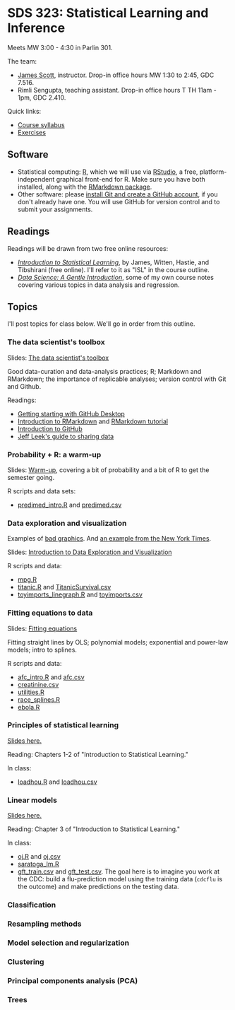 # SDS 323: Statistical Learning and Inference  

Meets MW 3:00 - 4:30 in Parlin 301.  

The team:  
- [James Scott](https://jgscott.github.io/), instructor.  Drop-in office hours MW 1:30 to 2:45, GDC 7.516.  
- Rimli Sengupta, teaching assistant.  Drop-in office hours T TH 11am - 1pm, GDC 2.410.  

Quick links:
- [Course syllabus](ref/SDS323_Spring2020_Syllabus.pdf)   
- [Exercises](exercises/)  


## Software

- Statistical computing: [R](http://www.r-project.org), which we will use via [RStudio](http://www.rstudio.com), a free, platform-independent graphical front-end for R.  Make sure you have both installed, along with the [RMarkdown package](http://rmarkdown.rstudio.com).   
- Other software: please [install Git and create a GitHub account](https://help.github.com/articles/set-up-git/), if you don't already have one.  You will use GitHub for version control and to submit your assignments.  

## Readings

Readings will be drawn from two free online resources:  
- [_Introduction to Statistical Learning_](http://faculty.marshall.usc.edu/gareth-james/ISL/), by James, Witten, Hastie, and Tibshirani (free online).   I'll refer to it as "ISL" in the course outline.  
- [_Data Science: A Gentle Introduction_](ref/DataScience.pdf), some of my own course notes covering various topics in data analysis and regression.   
 

## Topics

I'll post topics for class below.  We'll go in order from this outline.  


### The data scientist's toolbox

Slides: [The data scientist's toolbox](slides/00_toolbox/00_datascience_toolbox.pdf)    

Good data-curation and data-analysis practices; R; Markdown and RMarkdown; the importance of replicable analyses; version control with Git and Github.

Readings:  
- [Getting starting with GitHub Desktop](https://help.github.com/en/desktop/getting-started-with-github-desktop)  
- [Introduction to RMarkdown](http://rmarkdown.rstudio.com) and [RMarkdown tutorial](https://rmarkdown.rstudio.com/lesson-1.html)  
- [Introduction to GitHub](https://guides.github.com/activities/hello-world/)   
- [Jeff Leek's guide to sharing data](https://github.com/jtleek/datasharing)  


### Probability + R: a warm-up

Slides: [Warm-up](slides/01_warmup/01_warmup.pdf), covering a bit of probability and a bit of R to get the semester going.  

R scripts and data sets:  
- [predimed_intro.R](R/predimed_intro.R) and [predimed.csv](data/predimed.csv)   


### Data exploration and visualization

Examples of [bad graphics](ref/badgraphics.pdf).  And [an example from the New York Times](https://www.nytimes.com/interactive/2018/08/30/climate/how-much-hotter-is-your-hometown.html).  

Slides: [Introduction to Data Exploration and Visualization](slides/02_intro_dataviz/02_intro_dataviz.pdf)    

R scripts and data:  
- [mpg.R](R/mpg.R)  
- [titanic.R](R/titanic.R) and [TitanicSurvival.csv](data/TitanicSurvival.csv)  
- [toyimports_linegraph.R](R/toyimports_linegraph.R) and [toyimports.csv](data/toyimports.csv)  


### Fitting equations to data

Slides: [Fitting equations](slides/03_fitting_equations/03_fitting_equations.pdf)  

Fitting straight lines by OLS; polynomial models; exponential and power-law models; intro to splines.  
  
R scripts and data:    
- [afc_intro.R](./R/afc_intro.R) and [afc.csv](data/afc.csv)
- [creatinine.csv](data/creatinine.csv)  
- [utilities.R](./R/utilities.R)  
- [race_splines.R](./R/race_splines.R)  
- [ebola.R](./R/ebola.R)


### Principles of statistical learning

[Slides here.](slides/04_intro_learning/04_intro_learning.pdf)  

Reading: Chapters 1-2 of "Introduction to Statistical Learning."

In class:  
- [loadhou.R](R/loadhou.R) and [loadhou.csv](data/loadhou.csv)   

<!-- - [spamtoy.R](r/spamtoy.r)  
- [spamfit.csv](data/spamfit.csv)   
- [spamtest.csv](data/spamtest.csv)   
 -->


### Linear models

[Slides here.](slides/05_linear_models/05_linear_models.pdf)  

Reading: Chapter 3 of "Introduction to Statistical Learning."

In class:  
- [oj.R](r/oj.R) and [oj.csv](data/oj.csv)   
- [saratoga_lm.R](r/saratoga_lm.R)  
- [gft_train.csv](data/gft_train.csv) and [gft_test.csv](data/gft_test.csv).  The goal here is to imagine you work at the CDC: build a flu-prediction model using the training data (`cdcflu` is the outcome) and make predictions on the testing data.  

### Classification

<!-- [Slides here.](http://rpubs.com/jgscott/classification)

Reading: Chapter 4 of "Introduction to Statistical Learning."

In class:  
- [glass.R](r/glass.R)  
- [glass_mlr.R](r/glass_mlr.R)  
- [congress109_bayes.R](r/congress109_bayes.R)  
- [congress109.csv](data/congress109.csv)   
- [congress109members.csv](data/congress109members.csv)   
 -->

### Resampling methods 

<!-- [Slides here.](http://rpubs.com/jgscott/resampling)    
  
Reading: Chapter 5 of "Introduction to Statistical Learning."

In class:  
- [bootstrap.R](r/bootstrap.R)  
- [residual_resampling.R](r/residual_resampling.R)  
- [predimed_bootstrap.R](data/predimed_bootstrap.R)    

- [chymotrypsin.csv](data/chymotrypsin.csv)   
- [ethanol.csv](data/ethanol.csv)    
- [predimed.csv](data/predimed.csv)    
 -->

### Model selection and regularization  

<!-- [Slides here.](http://rpubs.com/jgscott/selection_regularization)  

Reading: chapter 6 of _Introduction to Statistical Learning_.  

 -->

### Clustering

<!-- K-means clustering; hierarchical clustering.  Reference: chapters 10.1 and 10.3 of "Introduction to Statistical Learning."

Slides: [Introduction to clustering.](http://rpubs.com/jgscott/clustering)    

Scripts and data:  
- [cars.R](R/cars.R) and [cars.csv](data/cars.csv) 
- [hclust_examples.R](R/hclust_examples.R)   
- [linkage_minmax.R](R/linkage_minmax.R)   
- [we8there.R](R/we8there.R)   -->  


### Principal components analysis (PCA)

<!-- Slides: [Introduction to PCA](http://rpubs.com/jgscott/PCA)    

Reference: ISL Section 10.2 


Scripts and data:  
- [pca_intro.R](R/pca_intro.R)  
- [congress109.R](R/congress109.R), [congress109.csv](data/congress109.csv), and [congress109members.csv](data/congress109members.csv)  
- [NCI60.R](R/NCI60.R)  

If time:  
- [FXmonthly.R](R/FXmonthly.R), [FXmonthly.csv](data/FXmonthly.csv), and [currency_codes.txt](data/currency_codes.txt)    
- [gasoline.R](R/gasoline.R) and [gasoline.csv](data/gasoline.csv)   

 -->

### Trees

<!-- 
[Slides on trees](notes/trees.pdf).  

Reading: Chapter 8 of _Introduction to Statistical Learning_.
 -->

